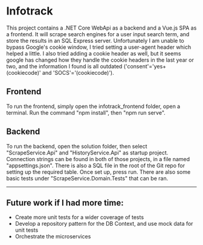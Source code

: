 # Infotrack

This project contains a .NET Core WebApi as a backend and a Vue.js SPA as a frontend. It will scrape search engines for a user input search term, and store the results in an SQL Express server. Unfortunately I am unable to bypass Google's cookie window, I tried setting a user-agent header which helped a little. I also tried adding a cookie header as well, but it seems google has changed how they handle the cookie headers in the last year or two, and the information I found is all outdated ('consent'='yes+(cookiecode)' and 'SOCS'='(cookiecode)').

## Frontend

To run the frontend, simply open the infotrack_frontend folder, open a terminal. Run the command "npm install", then "npm run serve".

## Backend

To run the backend, open the solution folder, then select "ScrapeService.Api" and "HistoryService.Api" as startup project. Connection strings can be found in both of those projects, in a file named "appsettings.json". There is also a SQL file in the root of the Git repo for setting up the required table. Once set up, press run. There are also some basic tests under "ScrapeService.Domain.Tests" that can be ran.

---

## Future work if I had more time:

- Create more unit tests for a wider coverage of tests
- Develop a repository pattern for the DB Context, and use mock data for unit tests
- Orchestrate the microservices
